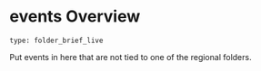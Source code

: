 # events Overview
 
```ccard
type: folder_brief_live
```
 
Put events in here that are not tied to one of the regional folders. 